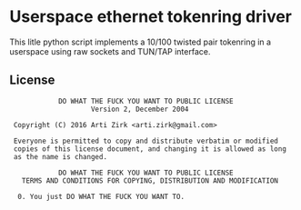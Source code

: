 # Userspace ethernet tokenring driver

This litle python script implements a 10/100 twisted pair tokenring in a userspace
using raw sockets and TUN/TAP interface.

## License
```
            DO WHAT THE FUCK YOU WANT TO PUBLIC LICENSE
                    Version 2, December 2004

 Copyright (C) 2016 Arti Zirk <arti.zirk@gmail.com>

 Everyone is permitted to copy and distribute verbatim or modified
 copies of this license document, and changing it is allowed as long
 as the name is changed.

            DO WHAT THE FUCK YOU WANT TO PUBLIC LICENSE
   TERMS AND CONDITIONS FOR COPYING, DISTRIBUTION AND MODIFICATION

  0. You just DO WHAT THE FUCK YOU WANT TO.
```
